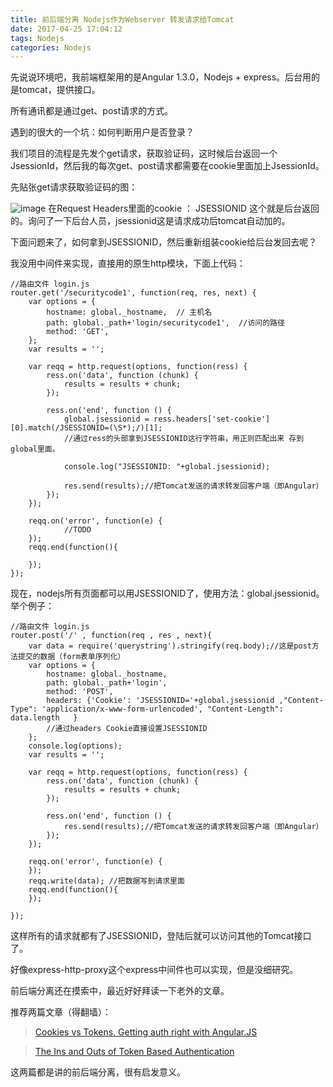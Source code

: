 ```yaml
---
title: 前后端分离 Nodejs作为Webserver 转发请求给Tomcat
date: 2017-04-25 17:04:12
tags: Nodejs
categories: Nodejs
---
```

先说说环境吧，我前端框架用的是Angular 1.3.0，Nodejs + express。后台用的是tomcat，提供接口。

所有通讯都是通过get、post请求的方式。

遇到的很大的一个坑：如何判断用户是否登录？

我们项目的流程是先发个get请求，获取验证码，这时候后台返回一个JsessionId，然后我的每次get、post请求都需要在cookie里面加上JsessionId。

先贴张get请求获取验证码的图：

![image](http://oop1po68r.bkt.clouddn.com/nodejs-1.png)
在Request Headers里面的cookie ： JSESSIONID  这个就是后台返回的。询问了一下后台人员，jsessionid这是请求成功后tomcat自动加的。

下面问题来了，如何拿到JSESSIONID，然后重新组装cookie给后台发回去呢？

我没用中间件来实现，直接用的原生http模块，下面上代码：

```
//路由文件 login.js
router.get('/securitycode1', function(req, res, next) {
	var options = { 
	    hostname: global._hostname,  // 主机名
	    path: global._path+'login/securitycode1',  //访问的路径
	    method: 'GET', 
	};
	var results = ''; 

	var reqq = http.request(options, function(ress) {
	    ress.on('data', function (chunk) {
	        results = results + chunk;
	    }); 
	    
	    ress.on('end', function () {
	        global.jsessionid = ress.headers['set-cookie'][0].match(/JSESSIONID=(\S*);/)[1];
	        //通过ress的头部拿到JSESSIONID这行字符串，用正则匹配出来 存到global里面。
	        
	        console.log("JSESSIONID: "+global.jsessionid);

	        res.send(results);//把Tomcat发送的请求转发回客户端（即Angular）
	    }); 
	});

	reqq.on('error', function(e) {
	        //TODO
	});
	reqq.end(function(){

	});
});
```
现在，nodejs所有页面都可以用JSESSIONID了，使用方法：global.jsessionid。
举个例子：

```
//路由文件 login.js
router.post('/' , function(req , res , next){
	var data = require('querystring').stringify(req.body);//这是post方法提交的数据（form表单序列化）
	var options = { 
	    hostname: global._hostname,
	    path: global._path+'login',
	    method: 'POST',
	    headers: {'Cookie': 'JSESSIONID='+global.jsessionid ,"Content-Type": 'application/x-www-form-urlencoded', "Content-Length": data.length   }
	    //通过headers Cookie直接设置JSESSIONID
	};
	console.log(options);
	var results = ''; 

	var reqq = http.request(options, function(ress) {
	    ress.on('data', function (chunk) {
	        results = results + chunk;
	    }); 
	    
	    ress.on('end', function () {
	        res.send(results);//把Tomcat发送的请求转发回客户端（即Angular）
	    }); 
	});

	reqq.on('error', function(e) {
	});
	reqq.write(data); //把数据写到请求里面
	reqq.end(function(){
	});

});
```
这样所有的请求就都有了JSESSIONID，登陆后就可以访问其他的Tomcat接口了。

好像express-http-proxy这个express中间件也可以实现，但是没细研究。

前后端分离还在摸索中，最近好好拜读一下老外的文章。

推荐两篇文章（得翻墙）：

> [Cookies vs Tokens. Getting auth right with Angular.JS](https://auth0.com/blog/angularjs-authentication-with-cookies-vs-token/)

> [The Ins and Outs of Token Based Authentication](https://scotch.io/tutorials/the-ins-and-outs-of-token-based-authentication)

这两篇都是讲的前后端分离，很有启发意义。